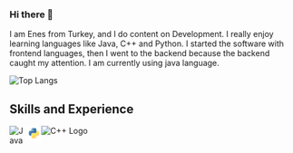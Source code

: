 ### Hi there 👋
I am Enes from Turkey, and I do content on Development. I really enjoy learning languages like Java, C++ and Python. I started the software with frontend languages, then I went to the backend because the backend caught my attention. I am currently using java language.

![Top Langs](https://github-readme-stats.vercel.app/api/top-langs/?username=Reines5&theme=tokyonight)

## Skills and Experience
<img align="left" alt="Java" width="30px" src="https://cdn-icons-png.flaticon.com/512/143/143687.png" />
<img align="left" alt="Python" width="26px" src="https://raw.githubusercontent.com/github/explore/cebd63002168a05a6a642f309227eefeccd92950/topics/python/python.png" />
<img align="left "src="https://raw.githubusercontent.com/isocpp/logos/master/cpp_logo.png" alt="C++ Logo" width="26" />
